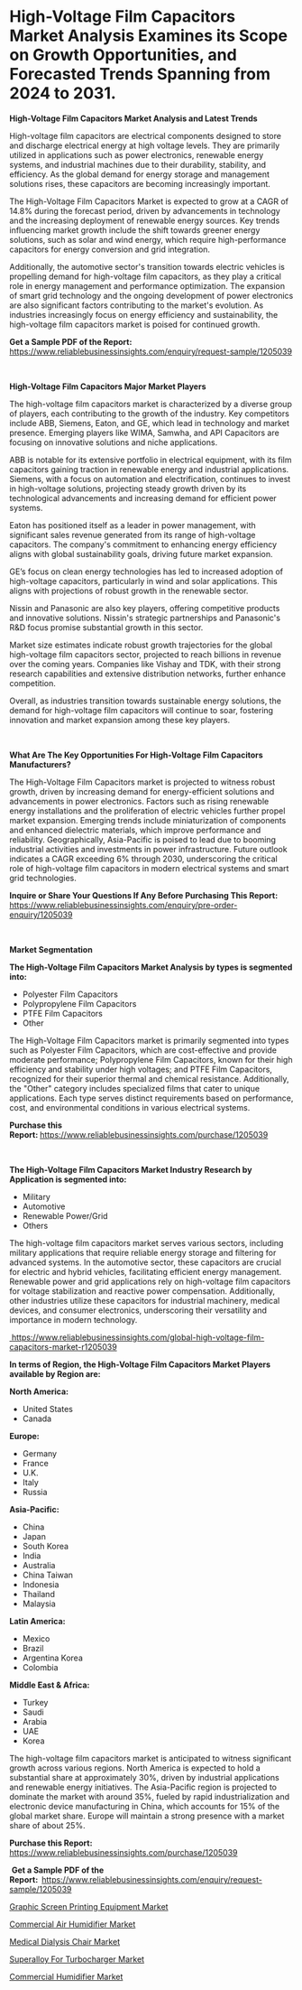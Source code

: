<p><h1>High-Voltage Film Capacitors Market Analysis Examines its Scope on Growth Opportunities, and Forecasted Trends Spanning from 2024 to 2031.</h1></p><p><strong>High-Voltage Film Capacitors Market Analysis and Latest Trends</strong></p>
<p><p>High-voltage film capacitors are electrical components designed to store and discharge electrical energy at high voltage levels. They are primarily utilized in applications such as power electronics, renewable energy systems, and industrial machines due to their durability, stability, and efficiency. As the global demand for energy storage and management solutions rises, these capacitors are becoming increasingly important.</p><p>The High-Voltage Film Capacitors Market is expected to grow at a CAGR of 14.8% during the forecast period, driven by advancements in technology and the increasing deployment of renewable energy sources. Key trends influencing market growth include the shift towards greener energy solutions, such as solar and wind energy, which require high-performance capacitors for energy conversion and grid integration.</p><p>Additionally, the automotive sector's transition towards electric vehicles is propelling demand for high-voltage film capacitors, as they play a critical role in energy management and performance optimization. The expansion of smart grid technology and the ongoing development of power electronics are also significant factors contributing to the market's evolution. As industries increasingly focus on energy efficiency and sustainability, the high-voltage film capacitors market is poised for continued growth.</p></p>
<p><strong>Get a Sample PDF of the Report:&nbsp;</strong> <a href="https://www.reliablebusinessinsights.com/enquiry/request-sample/1205039?utm_campaign=60&utm_medium=2&utm_source=Github&utm_content=ia&utm_term=16102024&utm_id=high-voltage-film-capacitors">https://www.reliablebusinessinsights.com/enquiry/request-sample/1205039</a></p>
<p>&nbsp;</p>
<p><strong>High-Voltage Film Capacitors Major Market Players</strong></p>
<p><p>The high-voltage film capacitors market is characterized by a diverse group of players, each contributing to the growth of the industry. Key competitors include ABB, Siemens, Eaton, and GE, which lead in technology and market presence. Emerging players like WIMA, Samwha, and API Capacitors are focusing on innovative solutions and niche applications.</p><p>ABB is notable for its extensive portfolio in electrical equipment, with its film capacitors gaining traction in renewable energy and industrial applications. Siemens, with a focus on automation and electrification, continues to invest in high-voltage solutions, projecting steady growth driven by its technological advancements and increasing demand for efficient power systems.</p><p>Eaton has positioned itself as a leader in power management, with significant sales revenue generated from its range of high-voltage capacitors. The company's commitment to enhancing energy efficiency aligns with global sustainability goals, driving future market expansion.</p><p>GE’s focus on clean energy technologies has led to increased adoption of high-voltage capacitors, particularly in wind and solar applications. This aligns with projections of robust growth in the renewable sector.</p><p>Nissin and Panasonic are also key players, offering competitive products and innovative solutions. Nissin's strategic partnerships and Panasonic's R&D focus promise substantial growth in this sector.</p><p>Market size estimates indicate robust growth trajectories for the global high-voltage film capacitors sector, projected to reach billions in revenue over the coming years. Companies like Vishay and TDK, with their strong research capabilities and extensive distribution networks, further enhance competition.</p><p>Overall, as industries transition towards sustainable energy solutions, the demand for high-voltage film capacitors will continue to soar, fostering innovation and market expansion among these key players.</p></p>
<p>&nbsp;</p>
<p><strong>What Are The Key Opportunities For High-Voltage Film Capacitors Manufacturers?</strong></p>
<p><p>The High-Voltage Film Capacitors market is projected to witness robust growth, driven by increasing demand for energy-efficient solutions and advancements in power electronics. Factors such as rising renewable energy installations and the proliferation of electric vehicles further propel market expansion. Emerging trends include miniaturization of components and enhanced dielectric materials, which improve performance and reliability. Geographically, Asia-Pacific is poised to lead due to booming industrial activities and investments in power infrastructure. Future outlook indicates a CAGR exceeding 6% through 2030, underscoring the critical role of high-voltage film capacitors in modern electrical systems and smart grid technologies.</p></p>
<p><strong>Inquire or Share Your Questions If Any Before Purchasing This Report:</strong> <a href="https://www.reliablebusinessinsights.com/enquiry/pre-order-enquiry/1205039?utm_campaign=60&utm_medium=2&utm_source=Github&utm_content=ia&utm_term=16102024&utm_id=high-voltage-film-capacitors">https://www.reliablebusinessinsights.com/enquiry/pre-order-enquiry/1205039</a></p>
<p>&nbsp;</p>
<p><strong>Market Segmentation</strong></p>
<p><strong>The High-Voltage Film Capacitors Market Analysis by types is segmented into:</strong></p>
<p><ul><li>Polyester Film Capacitors</li><li>Polypropylene Film Capacitors</li><li>PTFE Film Capacitors</li><li>Other</li></ul></p>
<p><p>The High-Voltage Film Capacitors market is primarily segmented into types such as Polyester Film Capacitors, which are cost-effective and provide moderate performance; Polypropylene Film Capacitors, known for their high efficiency and stability under high voltages; and PTFE Film Capacitors, recognized for their superior thermal and chemical resistance. Additionally, the "Other" category includes specialized films that cater to unique applications. Each type serves distinct requirements based on performance, cost, and environmental conditions in various electrical systems.</p></p>
<p><strong>Purchase this Report:&nbsp;</strong><a href="https://www.reliablebusinessinsights.com/purchase/1205039?utm_campaign=60&utm_medium=2&utm_source=Github&utm_content=ia&utm_term=16102024&utm_id=high-voltage-film-capacitors">https://www.reliablebusinessinsights.com/purchase/1205039</a></p>
<p>&nbsp;</p>
<p><strong>The High-Voltage Film Capacitors Market Industry Research by Application is segmented into:</strong></p>
<p><ul><li>Military</li><li>Automotive</li><li>Renewable Power/Grid</li><li>Others</li></ul></p>
<p><p>The high-voltage film capacitors market serves various sectors, including military applications that require reliable energy storage and filtering for advanced systems. In the automotive sector, these capacitors are crucial for electric and hybrid vehicles, facilitating efficient energy management. Renewable power and grid applications rely on high-voltage film capacitors for voltage stabilization and reactive power compensation. Additionally, other industries utilize these capacitors for industrial machinery, medical devices, and consumer electronics, underscoring their versatility and importance in modern technology.</p></p>
<p><a href="https://www.reliablebusinessinsights.com/global-high-voltage-film-capacitors-market-r1205039?utm_campaign=60&utm_medium=2&utm_source=Github&utm_content=ia&utm_term=16102024&utm_id=high-voltage-film-capacitors">&nbsp;https://www.reliablebusinessinsights.com/global-high-voltage-film-capacitors-market-r1205039</a></p>
<p><strong>In terms of Region, the High-Voltage Film Capacitors Market Players available by Region are:</strong></p>
<p>
    <p> <strong> North America: </strong>
        <ul>
            <li>United States</li>
            <li>Canada</li>
        </ul>
        </p> 
    <p> <strong> Europe: </strong>
        <ul>
            <li>Germany</li>
            <li>France</li>
            <li>U.K.</li>
            <li>Italy</li>
            <li>Russia</li>
        </ul>
        </p> 
    <p> <strong> Asia-Pacific: </strong>
        <ul>
            <li>China</li>
            <li>Japan</li>
            <li>South Korea</li>
            <li>India</li>
            <li>Australia</li>
            <li>China Taiwan</li>
            <li>Indonesia</li>
            <li>Thailand</li>
            <li>Malaysia</li>
        </ul>
        </p> 
    <p> <strong> Latin America: </strong>
        <ul>
            <li>Mexico</li>
            <li>Brazil</li>
            <li>Argentina Korea</li>
            <li>Colombia</li>
        </ul>
        </p> 
    <p> <strong> Middle East & Africa: </strong>
        <ul>
            <li>Turkey</li>
            <li>Saudi</li>
            <li>Arabia</li>
            <li>UAE</li>
            <li>Korea</li>
        </ul>
    </p>
    </p>
<p><p>The high-voltage film capacitors market is anticipated to witness significant growth across various regions. North America is expected to hold a substantial share at approximately 30%, driven by industrial applications and renewable energy initiatives. The Asia-Pacific region is projected to dominate the market with around 35%, fueled by rapid industrialization and electronic device manufacturing in China, which accounts for 15% of the global market share. Europe will maintain a strong presence with a market share of about 25%.</p></p>
<p><strong>Purchase this Report: </strong><a href="https://www.reliablebusinessinsights.com/purchase/1205039?utm_campaign=60&utm_medium=2&utm_source=Github&utm_content=ia&utm_term=16102024&utm_id=high-voltage-film-capacitors">https://www.reliablebusinessinsights.com/purchase/1205039</a></p>
<p>&nbsp;<strong>Get a Sample PDF of the Report:&nbsp;&nbsp;</strong><a href="https://www.reliablebusinessinsights.com/enquiry/request-sample/1205039?utm_campaign=60&utm_medium=2&utm_source=Github&utm_content=ia&utm_term=16102024&utm_id=high-voltage-film-capacitors">https://www.reliablebusinessinsights.com/enquiry/request-sample/1205039</a></p>
<p><strong></strong></p>
<p><p><a href="https://issuu.com/reportprime-2/docs/graphic-screen-printing-equipment-m_f35983e0575855?utm_campaign=60&utm_medium=2&utm_source=Github&utm_content=ia&utm_term=16102024&utm_id=high-voltage-film-capacitors">Graphic Screen Printing Equipment Market</a></p><p><a href="https://www.linkedin.com/pulse/booming-commercial-air-humidifier-market-sector-analysis-mfvff?trk=public_post_embed_feed-article-content&utm_campaign=60&utm_medium=2&utm_source=Github&utm_content=ia&utm_term=16102024&utm_id=high-voltage-film-capacitors">Commercial Air Humidifier Market</a></p><p><a href="https://github.com/MelgarBasny/Market-Research-Report-List-1/blob/main/medical-dialysis-chair-market.md?utm_campaign=60&utm_medium=2&utm_source=Github&utm_content=ia&utm_term=16102024&utm_id=high-voltage-film-capacitors">Medical Dialysis Chair Market</a></p><p><a href="https://github.com/darientvns/Market-Research-Report-List-1/blob/main/superalloy-for-turbocharger-market.md?utm_campaign=60&utm_medium=2&utm_source=Github&utm_content=ia&utm_term=16102024&utm_id=high-voltage-film-capacitors">Superalloy For Turbocharger Market</a></p><p><a href="https://www.linkedin.com/pulse/insights-commercial-humidifier-market-size-which-expanding-hr6sf?trk=public_post_embed_feed-article-content&utm_campaign=60&utm_medium=2&utm_source=Github&utm_content=ia&utm_term=16102024&utm_id=high-voltage-film-capacitors">Commercial Humidifier Market</a></p></p>